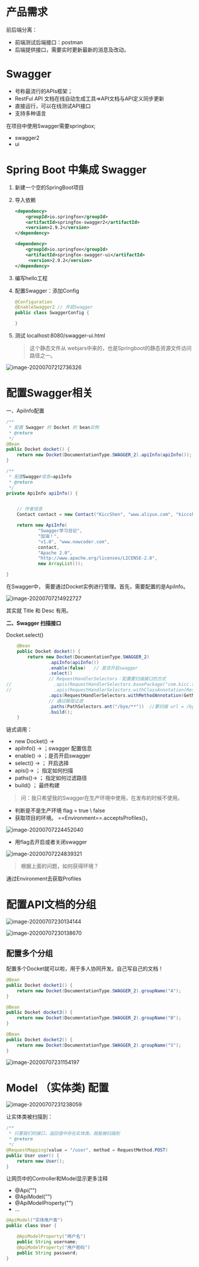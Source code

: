 # 产品需求



前后端分离：

- 前端测试后端接口：postman
- 后端提供接口，需要实时更新最新的消息及改动。



# Swagger

- 号称最流行的APIs框架；
- RestFul API 文档在线自动生成工具=>API文档与API定义同步更新
- 直接运行，可以在线测试API接口
- 支持多种语言



在项目中使用Swagger需要springbox;

- swagger2
- ui





# Spring Boot 中集成 Swagger

1. 新建一个空的SpringBoot项目

2. 导入依赖 

    ```xml
    <dependency>
        <groupId>io.springfox</groupId>
        <artifactId>springfox-swagger2</artifactId>
        <version>2.9.2</version>
    </dependency>
    
    <dependency>
        <groupId>io.springfox</groupId>
        <artifactId>springfox-swagger-ui</artifactId>
         <version>2.9.2</version>
    </dependency>
    ```

3. 编写hello工程

4. 配置Swagger：添加Config

    ```java
    @Configuration
    @EnableSwagger2 // 开启Swagger
    public class SwaggerConfig {
    
    }
    ```

5. 测试 localhost:8080/swagger-ui.html

    > 这个静态文件从 webjars中来的，也是Springboot的静态资源文件访问路径之一。

![image-20200707212736326](Swagger.assets/image-20200707212736326.png)





# 配置Swagger相关



一、ApiInfo配置

```java
/**
 * 配置 Swagger 的 Docket 的 bean实例
 * @return
 */
@Bean
public Docket docket() {
    return new Docket(DocumentationType.SWAGGER_2).apiInfo(apiInfo());
}

/**
 * 配置Swagger信息=apiInfo
 * @return
 */
private ApiInfo apiInfo() {


    // 作者信息
    Contact contact = new Contact("KiccShen", "www.aliyun.com", "kiccshen@whu.edu.cn");

    return new ApiInfo(
            "Swagger学习日记",
            "加油！",
            "v1.0", "www.nowcoder.com",
            contact,
            "Apache 2.0",
            "http://www.apache.org/licenses/LICENSE-2.0",
            new ArrayList());

}
```

在Swagger中， 需要通过Docket实例进行管理。首先，需要配置的是ApiInfo。

![image-20200707214922727](Swagger.assets/image-20200707214922727.png)



其实就 Title 和 Desc 有用。



**二、Swagger 扫描接口**



Docket.select() 

```java
    @Bean
    public Docket docket() {
        return new Docket(DocumentationType.SWAGGER_2)
                .apiInfo(apiInfo())
                .enable(false)   // 是否开启swagger
                .select()
                // RequestHandlerSelectors：配置要扫描接口的方式
//                .apis(RequestHandlerSelectors.basePackage("com.kicc.swagger.controller")) //扫描指定包
//                .apis(RequestHandlerSelectors.withClassAnnotation(RestController.class))  // 扫描带有RestController注解的类
                .apis(RequestHandlerSelectors.withMethodAnnotation(GetMapping.class))    // 扫描带有GetMapping注解的方法
                // 通过路径过滤
                .paths(PathSelectors.ant("/bye/**"))  //要扫描 url = /bye/下的
                .build();
    }
```

链式调用：

- new Docket() ->
- apiInfo() ->  ；swagger 配置信息
- enable() ->  ；是否开启swagger
- select() ->   ； 开启选择
- apis()->       ； 指定如何扫描
- paths()->    ；  指定如何过滤路径
- build()         ； 最终构建



> 问：我只希望我的Swagger在生产环境中使用，在发布的时候不使用。

- 判断是不是生产环境  flag = true \ false
- 获取项目的环境。 ==Environment==.acceptsProfiles()，

![image-20200707224452040](Swagger.assets/image-20200707224452040.png)

- 用flag去开启或者关闭swagger 

![image-20200707224839321](Swagger.assets/image-20200707224839321.png)





> 根据上面的问题，如何获得环境？

通过Environment去获取Profiles







# 配置API文档的分组



![image-20200707230134144](Swagger.assets/image-20200707230134144.png)

![image-20200707230138670](Swagger.assets/image-20200707230138670.png)





## 配置多个分组

配置多个Docket就可以啦，用于多人协同开发。自己写自己的文档！

```java
@Bean
public Docket docket1() {
    return new Docket(DocumentationType.SWAGGER_2).groupName("A");
}

@Bean
public Docket docket3() {
    return new Docket(DocumentationType.SWAGGER_2).groupName("B");
}

@Bean
public Docket docket2() {
    return new Docket(DocumentationType.SWAGGER_2).groupName("S");
}
```



![image-20200707231154197](Swagger.assets/image-20200707231154197.png)





# Model （实体类) 配置



![image-20200707231238059](Swagger.assets/image-20200707231238059.png)



让实体类被扫描到：

```java
/**
 * 只要我们的接口，返回值中存在实体类。就能被扫描到
 * @return
 */
@RequestMapping(value = "/user", method = RequestMethod.POST)
public User user() {
    return new User();
}
```



让网页中的Controller和Model显示更多注释

- @Api("")
- @ApiModel("")
- @ApiModelProperty("")
- ...



```java
@ApiModel("实体用户类")
public class User {

    @ApiModelProperty("用户名")
    public String username;
    @ApiModelProperty("用户密码")
    public String password;
}
```

